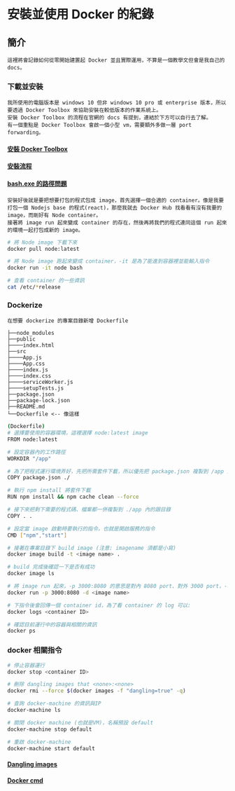 # 安裝並使用 Docker 的紀錄

## 簡介
```
這裡將會記錄如何從零開始建置起 Docker 並且實際運用，不算是一個教學文但會是我自己的 docs。
```

### 下載並安裝
```
我所使用的電腦版本是 windows 10 但非 windows 10 pro 或 enterprise 版本，所以要透過 Docker Toolbox 來協助安裝在較低版本的作業系統上。
安裝 Docker Toolbox 的流程在官網的 docs 有提到，連結於下方可以自行去了解。
有一個重點是 Docker Toolbox 會啟一個小型 vm，需要額外多做一層 port forwarding。
```
#### [安裝 Docker Toolbox](https://docs.docker.com/toolbox/)
#### [安裝流程](https://docs.docker.com/get-started/)
#### [bash.exe 的路徑問題](https://blog.csdn.net/a632189007/article/details/78601213)

```
安裝好後就是要把想要打包的程式包成 image，首先選擇一個合適的 container。像是我要打包一個 Nodejs base 的程式(react)，那麼我就去 Docker Hub 找看看有沒有我要的 image，而剛好有 Node container。
接著將 image run 起來變成 container 的存在，然後再將我們的程式連同這個 run 起來的環境一起打包成新的 image。
```
```bash
# 將 Node image 下載下來
docker pull node:latest

# 將 Node image 跑起來變成 container，-it 是為了能進到容器裡並能輸入指令
docker run -it node bash

# 查看 container 的一些資訊
cat /etc/*release
```

### Dockerize
```
在想要 dockerize 的專案目錄新增 Dockerfile

├──node_modules
├──public
├────index.html
├──src
├────App.js
├────App.css
├────index.js
├────index.css
├────serviceWorker.js
├────setupTests.js
├──package.json
├──package-lock.json
├──README.md
└──Dockerfile <-- 像這樣
```
```bash
(Dockerfile)
# 選擇要使用的容器環境，這裡選擇 node:latest image
FROM node:latest

# 設定容器內的工作路徑
WORKDIR "/app"

# 為了把程式運行環境弄好，先把所需套件下載，所以優先把 package.json 複製到 /app 內的跟目錄
COPY package.json ./

# 執行 npm install 將套件下載
RUN npm install && npm cache clean --force

# 接下來把剩下需要的程式碼、檔案都一併複製到 ./app 內的跟目錄
COPY . .

# 設定當 image 啟動時要執行的指令，也就是開啟服務的指令
CMD ["npm","start"]
```
```bash
# 接著在專案目錄下 build image (注意: imagename 須都是小寫)
docker image build -t <image name> .

# build 完成後確認一下是否有成功
docker image ls

# 將 image run 起來，-p 3000:8080 的意思是對內 8080 port、對外 3000 port，-d 將程序跑在背景
docker run -p 3000:8080 -d <image name>

# 下指令後會回傳一個 container id，為了看 container 的 log 可以:
docker logs <container ID>

# 確認目前運行中的容器與相關的資訊
docker ps
```
### docker 相關指令
```bash
# 停止容器運行
docker stop <container ID>

# 刪除 dangling images that <none>:<none>
docker rmi --force $(docker images -f "dangling=true" -q)

# 查詢 docker-machine 的資訊與IP
docker-machine ls

# 關閉 docker machine (也就是VM)，名稱預設 default
docker-machine stop default

# 重啟 docker-machine
docker-machine start default
```
#### [Dangling images](https://www.projectatomic.io/blog/2015/07/what-are-docker-none-none-images/)
#### [Docker cmd](https://docs.docker.com/engine/reference/commandline/docker/)


